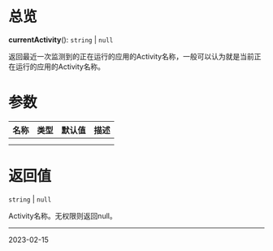 # 总览

**currentActivity**(): `string` | `null`

返回最近一次监测到的正在运行的应用的Activity名称，一般可以认为就是当前正在运行的应用的Activity名称。

# 参数
| 名称 | 类型 | 默认值 | 描述                            |
| ---- | ---- | ------ | ------------------------------- |
|      |      |        |                                 |
|      |      |        |  |

# 返回值

`string` | `null`

Activity名称。无权限则返回null。

---
2023-02-15